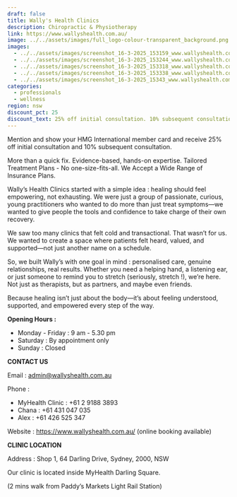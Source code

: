 ```yaml
---
draft: false
title: Wally's Health Clinics
description: Chiropractic & Physiotherapy
link: https://www.wallyshealth.com.au/
image: ../../assets/images/full_logo-colour-transparent_background.png
images:
  - ../../assets/images/screenshot_16-3-2025_153159_www.wallyshealth.com.au.jpeg
  - ../../assets/images/screenshot_16-3-2025_153244_www.wallyshealth.com.au.jpeg
  - ../../assets/images/screenshot_16-3-2025_153318_www.wallyshealth.com.au.jpeg
  - ../../assets/images/screenshot_16-3-2025_153338_www.wallyshealth.com.au.jpeg
  - ../../assets/images/screenshot_16-3-2025_15343_www.wallyshealth.com.au.jpeg
categories:
  - professionals
  - wellness
region: nsw
discount_pct: 25
discount_text: 25% off initial consultation. 10% subsequent consultation
---
```

Mention and show your HMG International member card and receive 25% off initial consultation and 10% subsequent consultation.

More than a quick fix. Evidence-based, hands-on expertise. Tailored Treatment Plans - No one-size-fits-all. We Accept a Wide Range of Insurance Plans.

Wally’s Health Clinics started with a simple idea : healing should feel empowering, not exhausting. We were just a group of passionate, curious, young practitioners who wanted to do more than just treat symptoms—we wanted to give people the tools and confidence to take charge of their own recovery.

We saw too many clinics that felt cold and transactional. That wasn’t for us. We wanted to create a space where patients felt heard, valued, and supported—not just another name on a schedule.

So, we built Wally’s with one goal in mind : personalised care, genuine relationships, real results. Whether you need a helping hand, a listening ear, or just someone to remind you to stretch (seriously, stretch !), we’re here. Not just as therapists, but as partners, and maybe even friends.

Because healing isn’t just about the body—it’s about feeling understood, supported, and empowered every step of the way.

**Opening Hours :**

* Monday - Friday : 9 am - 5.30 pm
* Saturday : By appointment only
* Sunday :  Closed

**CONTACT US**

Email : admin@wallyshealth.com.au​

Phone : 

* MyHealth Clinic : +61 2 9188 3893
* Chana : +61 431 047 035
* Alex : +61 426 525 347

Website : https://www.wallyshealth.com.au/ (online booking available)

**CLINIC LOCATION**

Address : Shop 1, 64 Darling Drive, Sydney, 2000, NSW

Our clinic is located inside MyHealth Darling Square.

(2 mins walk from Paddy’s Markets Light Rail Station)
